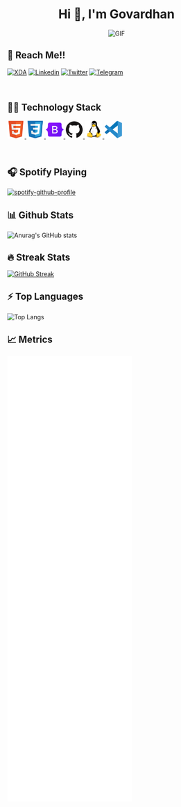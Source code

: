 <h1 align="center">Hi 👋, I'm Govardhan</h1>

 <p align="center"><img alt="GIF" src="https://github.com/dhanireddygovardhanreddy/dhanireddygovardhanreddy/blob/main/code.gif?raw=true" width="500" height="320" /></p>

## 💬 Reach Me!!
<p align="left">
    <a href="#" target="blank"><img src="https://img.shields.io/badge/XDA_Developers-F59812?style=for-the-badge&logo=xda-developers&logoColor=white" alt="XDA" /></a>
    <a href="#" target="blank"><img src="https://img.shields.io/badge/linkedin-%230077B5.svg?style=for-the-badge&logo=linkedin&logoColor=white" alt="Linkedin" /></a>
    <a href="#" target="blank"><img src="https://img.shields.io/badge/Twitter-1DA1F2?style=for-the-badge&logo=twitter&logoColor=white" alt="Twitter" /></a>
    <a href="https://t.me/squadgtx" target="blank"><img src="https://img.shields.io/badge/Telegram-2CA5E0?style=for-the-badge&logo=telegram&logoColor=white" alt="Telegram" /></a>
    </p>
 <br>
 
## 👨‍💻 Technology Stack
<p align="left" >
 <a href="#" onclick="return false;">
    <img src="https://raw.githubusercontent.com/devicons/devicon/master/icons/html5/html5-original.svg" width="40" height="41">
  </a>
  <a href="#" onclick="return false;">
    <img src="https://raw.githubusercontent.com/devicons/devicon/master/icons/css3/css3-original.svg" width="41" height="41"  />
  </a>
  <a href="#" onclick="return false;">
    <img src="https://raw.githubusercontent.com/devicons/devicon/master/icons/bootstrap/bootstrap-original.svg" width="41" height="41"  />
  </a>
  <a href="#" onclick="return false;">
    <img src="https://raw.githubusercontent.com/devicons/devicon/master/icons/github/github-original.svg" width="41" height="41"  />
  </a>
  <a href="#" onclick="return false;">
    <img src="https://raw.githubusercontent.com/devicons/devicon/master/icons/linux/linux-original.svg" width="41" height="41"  />
  </a>
    <!--Tools -->
  <a href="#" onclick="return false;">
    <img src="https://raw.githubusercontent.com/devicons/devicon/master/icons/vscode/vscode-original.svg" width="41" height="41"  />
  </a>
</p>
 <br>

## 🎧 Spotify Playing
[![spotify-github-profile](https://spotify-github-profile.vercel.app/api/view?uid=31ava2z75jx7afqyw6aautdf4twe&cover_image=true&theme=novatorem)](https://github.com/kittinan/spotify-github-profile)

## 📊 Github Stats
![Anurag's GitHub stats](https://github-readme-stats.vercel.app/api?username=dhanireddygovardhanreddy&show_icons=true&theme=dark)

## 🔥 Streak Stats
[![GitHub Streak](http://github-readme-streak-stats.herokuapp.com?user=dhanireddygovardhanreddy&theme=dark)](https://git.io/streak-stats)

## ⚡ Top Languages
![Top Langs](https://github-readme-stats.vercel.app/api/top-langs/?username=dhanireddygovardhanreddy&langs_count=5&theme=codeSTACKr&hide_border=true)

## 📈 Metrics
![Metrics](https://github.com/dhanireddygovardhanreddy/Govardhan/blob/main/github-metrics.svg)  



